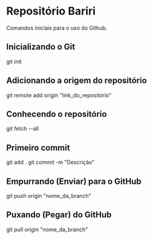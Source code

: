 # Repositório Bariri
Comandos iniciais para o uso do Github.

## Inicializando o Git
git init

## Adicionando a origem do repositório
git remote add origin "link_do_repositório"

## Conhecendo o repositório
git fetch --all

## Primeiro commit
git add .
git commit -m "Descrição"

## Empurrando (Enviar) para o GitHub
git push origin "nome_da_branch"

## Puxando (Pegar) do GitHub
git pull origin "nome_da_branch"